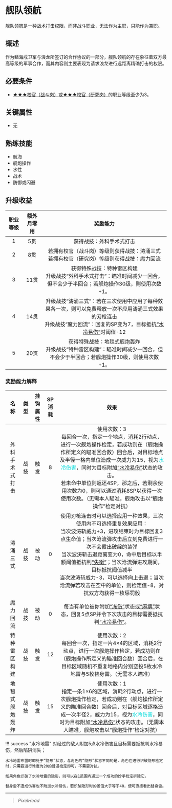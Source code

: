 # 舰队领航

舰队领航是一种战术打击权限，而非战斗职业，无法作为主职，只能作为兼职。

## 概述

作为鳞海戍卫军与浪龙所签订的合作协议的一部分，舰队领航的存在象征着双方最高等级的军事合作，而其内容则主要表现为请求浪龙进行远距离精确打击的权限。

## 必要条件

* <a href="../battlecadet" target="_blank">★★★校官（战斗岗）</a>或<a href="../r&dcadet" target="_blank">★★★校官（研究岗）</a>的职业等级至少为3。

## 关键属性

* 无

## 熟练技能

* 航海
* 舰炮操作
* 水性
* 战术
* 防御或闪避

## 升级收益

职业等级|额外月零用|奖励能力
:--:|:--:|:--:
1|5贯|获得战技：外科手术式打击
2|8贯|若拥有校官（战斗岗）等级则获得战技：涛涌三式<br>若拥有校官（研究岗）等级则获得战技：魔力回流
3|11贯|获得特殊战技：特种雷区构建<br>升级战技“外科手术式打击”：瞄准时间减少一回合，但不会少于半回合；若舰炮操作30级，则使用次数+1。
4|14贯|升级战技“涛涌三式”：若在三次使用中应用了每种效果各一次，则可以免费释放一次不应用涛涌三式效果的刃枪连击<br>升级战技“魔力回流”：回复的SP变为7，目标抵抗<a href="../../../../status/normal/#水冷易伤" target="_blank">“水冷易伤”</a>时阈值-12
5|20贯|获得特殊战技：地毯式舰炮轰炸<br>升级战技“特种雷区构建”：瞄准时间减少一回合，但不会少于半回合；若舰炮操作30级，则使用次数+1。

### 奖励能力解释

名称|类型|挂钩属性|SP消耗|效果
:--:|:--:|:--:|:--:|:--:
外科手术式打击|战技|触发|8|使用次数：3<br>每回合一次，指定一个地点，消耗2行动点，进行一次舰炮操作检定，若成功则在（舰炮操作所定义的瞄准回合数）回合后，对目标地点及半径一格内单位造成一次威力为15，视为<font color="#00dbdb">水冷伤害</font>，同时为目标附加<a href="../../../../status/normal/#水冷易伤" target="_blank">“水冷易伤”</a>状态的攻击。<br>若未命中单位则返还4SP，那之后，若剩余使用次数为0，则可以通过消耗8SP以获得一次使用次数。（无需本人瞄准，舰炮攻击以“舰炮操作”检定对抗）
涛涌三式|战技|被动|0|使用刃枪连击时可以选择应用一种效果，三次使用内不可选择重复效果应用：<br>当次波涛斩威力+3，进攻结束时为目标回复3点生命值；当次沧流弹攻击后立刻免费进行一次不会露出破绽的装弹<br>当次波涛斩击退距离变为0，命中后目标以半额阈值抵抗判<a href="../../../../status/normal/#失衡" target="_blank">“失衡”</a>；当次沧流弹进攻期间，目标抵抗阈值减半<br>当次波涛斩威力-3，可以选择向上击退；当次沧流弹若攻击在空中的单位，则检定值-8，对抗双方均获得一枚惩罚骰
魔力回流|战技|被动|0|每当有单位被你附加<a href="../../../../status/normal/#冻伤" target="_blank">“冻伤”</a>状态或<a href="../../../../status/normal/#麻痹" target="_blank">“麻痹”</a>状态，回复5点SP并令下次攻击的目标需要抵抗判<a href="../../../../status/normal/#水冷易伤" target="_blank">“水冷易伤”</a>。
特种雷区构建|战技|触发|12|使用次数：2<br>每回合一次，指定一片4×4的区域，消耗2行动点，进行一次舰炮操作检定，若成功则在（舰炮操作所定义的瞄准回合数）回合后，在目标区域随机不重复地格内分别空投5枚水冷地雷与5枚替身雷。（无需本人瞄准）
地毯式舰炮轰炸|战技|触发|15|使用次数：1<br>指定一条1×6的区域，消耗2行动点，进行一次舰炮操作检定，若成功则在（舰炮操作所定义的瞄准回合数）回合后，对目标区域逐格造成一次半径2，威力为15，视为<font color="#00dbdb">水冷伤害</font>，同时为目标附加<a href="../../../../status/normal/#水冷易伤" target="_blank">“水冷易伤”</a>状态的攻击。（无需本人瞄准，舰炮攻击以“舰炮操作”检定对抗）

!!! success "水冷地雷"
    对经过的敌人附加5点水冷伤害且目标需要抵抗判水冷易伤，然后陷阱消失；

    水冷地雷布置时即处于“隐形”状态，与角色的“隐形”状态不同的是，角色在进行识破隐形检定时，只需要进行难度为20的普通检定即可，不需要对抗。

    如果角色识破了水冷地雷的隐形，则可以在1范围内通过一个成功的妙手检定拆除它。

    替身雷不造成伤害也不附加水冷易伤，若识破隐形时的差值大于等于40，便可直接看出替身雷。

---

> *PixelHead*